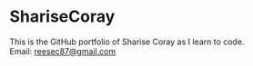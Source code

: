 # ShariseCoray

This is the GitHub portfolio of Sharise Coray as I learn to code.  
Email: <reesec87@gmail.com>
